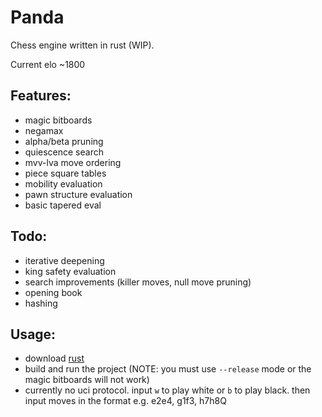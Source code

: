 # Panda
Chess engine written in rust (WIP).

Current elo ~1800

## Features:
- magic bitboards
- negamax
- alpha/beta pruning
- quiescence search
- mvv-lva move ordering
- piece square tables
- mobility evaluation
- pawn structure evaluation
- basic tapered eval

## Todo:
- iterative deepening
- king safety evaluation
- search improvements (killer moves, null move pruning)
- opening book
- hashing

## Usage:
- download [rust](https://www.rust-lang.org/)
- build and run the project (NOTE: you must use ```--release``` mode or the magic bitboards will not work)
- currently no uci protocol. input ```w``` to play white or ```b``` to play black. then input moves in the format e.g. e2e4, g1f3, h7h8Q

